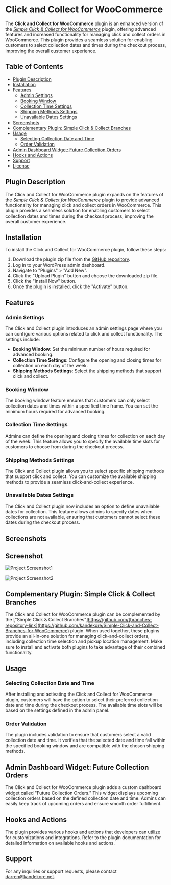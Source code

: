 # Click and Collect for WooCommerce

The **Click and Collect for WooCommerce** plugin is an enhanced version of the [_Simple Click & Collect for WooCommerce_](https://github.com/kandekore/simple-click-and-collect-for-woocommerce) plugin, offering advanced features and increased functionality for managing click and collect orders in WooCommerce. This plugin provides a seamless solution for enabling customers to select collection dates and times during the checkout process, improving the overall customer experience.

## Table of Contents

- [Plugin Description](#plugin-description)
- [Installation](#installation)
- [Features](#features)
  - [Admin Settings](#admin-settings)
  - [Booking Window](#booking-window)
  - [Collection Time Settings](#collection-time-settings)
  - [Shipping Methods Settings](#shipping-methods-settings)
  - [Unavailable Dates Settings](#unavailable-dates-settings)
- [Screenshots](#Screenshots)
- [Complementary Plugin: Simple Click & Collect Branches](#complementary-plugin-simple-click--collect-branches)
- [Usage](#usage)
  - [Selecting Collection Date and Time](#selecting-collection-date-and-time)
  - [Order Validation](#order-validation)
- [Admin Dashboard Widget: Future Collection Orders](#admin-dashboard-widget-future-collection-orders)
- [Hooks and Actions](#hooks-and-actions)
- [Support](#support)
- [License](#license)

## Plugin Description

The Click and Collect for WooCommerce plugin expands on the features of the [_Simple Click & Collect for WooCommerce_](https://github.com/kandekore/simple-click-and-collect-for-woocommerce) plugin to provide advanced functionality for managing click and collect orders in WooCommerce. This plugin provides a seamless solution for enabling customers to select collection dates and times during the checkout process, improving the overall customer experience.

## Installation

To install the Click and Collect for WooCommerce plugin, follow these steps:

1. Download the plugin zip file from the [GitHub repository](https://github.com/kandekore/Click-And-Collect-for-WooCommerce).
2. Log in to your WordPress admin dashboard.
3. Navigate to "Plugins" > "Add New".
4. Click the "Upload Plugin" button and choose the downloaded zip file.
5. Click the "Install Now" button.
6. Once the plugin is installed, click the "Activate" button.

## Features

### Admin Settings

The Click and Collect plugin introduces an admin settings page where you can configure various options related to click and collect functionality. The settings include:

- **Booking Window**: Set the minimum number of hours required for advanced booking.
- **Collection Time Settings**: Configure the opening and closing times for collection on each day of the week.
- **Shipping Methods Settings**: Select the shipping methods that support click and collect.

### Booking Window

The booking window feature ensures that customers can only select collection dates and times within a specified time frame. You can set the minimum hours required for advanced booking.

### Collection Time Settings

Admins can define the opening and closing times for collection on each day of the week. This feature allows you to specify the available time slots for customers to choose from during the checkout process.

### Shipping Methods Settings

The Click and Collect plugin allows you to select specific shipping methods that support click and collect. You can customize the available shipping methods to provide a seamless click-and-collect experience.

### Unavailable Dates Settings

The Click and Collect plugin now includes an option to define unavailable dates for collection. This feature allows admins to specify dates when collections are not available, ensuring that customers cannot select these dates during the checkout process.

## Screenshots

## Screenshot

![Project Screenshot1](https://darrenk.uk/wp-content/uploads/2023/12/Snag_78681f9.png)


![Project Screenshot2](https://darrenk.uk/wp-content/uploads/2024/01/clacl.jpg)

## Complementary Plugin: Simple Click & Collect Branches

The Click and Collect for WooCommerce plugin can be complemented by the ["Simple Click & Collect Branches"]https://github.com/[branches-repository-link](https://github.com/kandekore/Simple-Click-and-Collect-Branches-for-WooCommerce) plugin. When used together, these plugins provide an all-in-one solution for managing click-and-collect orders, including collection time selection and pickup location management. Make sure to install and activate both plugins to take advantage of their combined functionality.

## Usage

### Selecting Collection Date and Time

After installing and activating the Click and Collect for WooCommerce plugin, customers will have the option to select their preferred collection date and time during the checkout process. The available time slots will be based on the settings defined in the admin panel.

### Order Validation

The plugin includes validation to ensure that customers select a valid collection date and time. It verifies that the selected date and time fall within the specified booking window and are compatible with the chosen shipping methods.

## Admin Dashboard Widget: Future Collection Orders

The Click and Collect for WooCommerce plugin adds a custom dashboard widget called "Future Collection Orders." This widget displays upcoming collection orders based on the defined collection date and time. Admins can easily keep track of upcoming orders and ensure smooth order fulfillment.

## Hooks and Actions

The plugin provides various hooks and actions that developers can utilize for customizations and integrations. Refer to the plugin documentation for detailed information on available hooks and actions.

## Support

For any inquiries or support requests, please contact [darren@kandekore.net](mailto:darren@kandekore.net).
